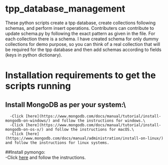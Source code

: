 # tpp_database_management
These python scripts create a tpp database, create collections following schemas, and perform insert operations. 
Contributers can contribute to update schema.py by following the exact pattern as given in the file.
For each collection there is a schema.
I have created schema for only dummy collections for demo purpose, so you can think of a real collection that will be required for the tpp database and then add schemas according to fields (keys in python dictionary).

# Installation requirements to get the scripts running
## Install MongoDB as per your system:\
      -Click [here](https://www.mongodb.com/docs/manual/tutorial/install-mongodb-on-windows/) and follow the instructions for windows.\
      -Click [here](https://www.mongodb.com/docs/manual/tutorial/install-mongodb-on-os-x/) and follow the instructions for macOS.\
      -Click [here](https://www.mongodb.com/docs/manual/administration/install-on-linux/) and follow the instructions for linux systems.
      
      
##Install pymongo:\
    -Click [here](https://pymongo.readthedocs.io/en/stable/installation.html) and follow the instructions.

